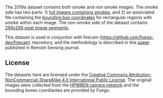 The 2019a dataset contains both smoke and non smoke images.  The smoke side has two parts: 1) [full images containing smokes](https://drive.google.com/file/d/1x4bzhH-ZgEUUvh45EStFNrTT_wLSPC35/view?usp=sharing), and 2) an associated file containing the [bounding box coordinates](2019a-bounding-boxes.csv) for rectangular regions with smoke within each image.  The non-smoke side of the dataset contains [299x299 pixel image segments](https://drive.google.com/open?id=1YEZjbmzd_OCOArYFq2T9if8VkxfOcpEh).

This dataset is used in conjuction with firecam (https://github.com/fuego-dev/firecam) repository, and the methodology is described in this [paper](https://doi.org/10.3390/rs12010166) published in Remote Sensing journal.

## License

The datasets here are licensed under the [Creative Commons Attribution-NonCommercial-ShareAlike 4.0 International Public License](https://creativecommons.org/licenses/by-nc-sa/4.0/legalcode).
The original images were collected from the [HPWREN camera network](https://hpwren.ucsd.edu/cameras/) and the bounding boxes coordiantes are provided by Fuego.
